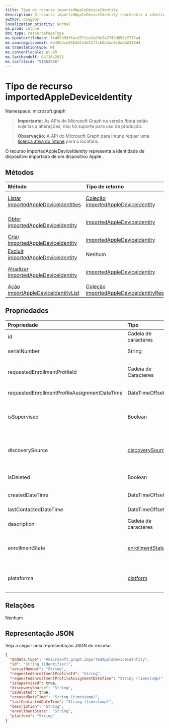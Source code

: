 ```yaml
---
title: Tipo de recurso importedAppleDeviceIdentity
description: O recurso importedAppleDeviceIdentity representa a identidade de dispositivo importado de um dispositivo Apple .
author: dougeby
localization_priority: Normal
ms.prod: intune
doc_type: resourcePageType
ms.openlocfilehash: f4469d5df6acd7f2ee3ad3e542742d656e72f7a4
ms.sourcegitcommit: ed45b5ce0583dfa4d12f7cb0b3ac0c5aeb2318d4
ms.translationtype: MT
ms.contentlocale: pt-BR
ms.lasthandoff: 04/16/2021
ms.locfileid: "51863286"
---
```

# <a name="importedappledeviceidentity-resource-type"></a>Tipo de recurso importedAppleDeviceIdentity

Namespace: microsoft.graph

> **Importante:** As APIs do Microsoft Graph na versão /beta estão sujeitas a alterações; não há suporte para uso de produção.

> **Observação:** A API do Microsoft Graph para Intune requer uma [licença ativa do Intune](https://go.microsoft.com/fwlink/?linkid=839381) para o locatário.

O recurso importedAppleDeviceIdentity representa a identidade de dispositivo importado de um dispositivo Apple .

## <a name="methods"></a>Métodos
|Método|Tipo de retorno|Descrição|
|:---|:---|:---|
|[Listar importedAppleDeviceIdentities](../api/intune-enrollment-importedappledeviceidentity-list.md)|[Coleção importedAppleDeviceIdentity](../resources/intune-enrollment-importedappledeviceidentity.md)|Listar propriedades e relações dos [objetos importedAppleDeviceIdentity.](../resources/intune-enrollment-importedappledeviceidentity.md)|
|[Obter importedAppleDeviceIdentity](../api/intune-enrollment-importedappledeviceidentity-get.md)|[importedAppleDeviceIdentity](../resources/intune-enrollment-importedappledeviceidentity.md)|Leia propriedades e relações do [objeto importedAppleDeviceIdentity.](../resources/intune-enrollment-importedappledeviceidentity.md)|
|[Criar importedAppleDeviceIdentity](../api/intune-enrollment-importedappledeviceidentity-create.md)|[importedAppleDeviceIdentity](../resources/intune-enrollment-importedappledeviceidentity.md)|Crie um novo [objeto importedAppleDeviceIdentity.](../resources/intune-enrollment-importedappledeviceidentity.md)|
|[Excluir importedAppleDeviceIdentity](../api/intune-enrollment-importedappledeviceidentity-delete.md)|Nenhum|Exclui um [importedAppleDeviceIdentity](../resources/intune-enrollment-importedappledeviceidentity.md).|
|[Atualizar importedAppleDeviceIdentity](../api/intune-enrollment-importedappledeviceidentity-update.md)|[importedAppleDeviceIdentity](../resources/intune-enrollment-importedappledeviceidentity.md)|Atualize as propriedades de [um objeto importedAppleDeviceIdentity.](../resources/intune-enrollment-importedappledeviceidentity.md)|
|[Ação importAppleDeviceIdentityList](../api/intune-enrollment-importedappledeviceidentity-importappledeviceidentitylist.md)|[Coleção importedAppleDeviceIdentityResult](../resources/intune-enrollment-importedappledeviceidentityresult.md)|Ainda não documentado|

## <a name="properties"></a>Propriedades
|Propriedade|Tipo|Descrição|
|:---|:---|:---|
|id|Cadeia de caracteres|Chave da entidade.|
|serialNumber|String|Número de série do dispositivo|
|requestedEnrollmentProfileId|Cadeia de Caracteres|O administrador de ID do perfil de registro pretende aplicar-se ao dispositivo durante o próximo registro|
|requestedEnrollmentProfileAssignmentDateTime|DateTimeOffset|O perfil de registro de hora foi atribuído ao dispositivo|
|isSupervised|Boolean|Indica se o dispositivo Apple é supervisionado. Mais informações estão em: https://support.apple.com/en-us/HT202837|
|discoverySource|[discoverySource](../resources/intune-enrollment-discoverysource.md)|Fonte de descoberta de dispositivo Apple. Os valores possíveis são: `unknown`, `adminImport`, `deviceEnrollmentProgram`.|
|isDeleted|Boolean|Indica se o dispositivo é excluído do Apple Business Manager|
|createdDateTime|DateTimeOffset|Data de criação hora do dispositivo|
|lastContactedDateTime|DateTimeOffset|Hora da Última Data Contata do dispositivo|
|description|Cadeia de caracteres|A descrição do dispositivo|
|enrollmentState|[enrollmentState](../resources/intune-shared-enrollmentstate.md)|O estado do dispositivo no Intune. Os possíveis valores são: `unknown`, `enrolled`, `pendingReset`, `failed`, `notContacted`, `blocked`.|
|plataforma|[platform](../resources/intune-enrollment-platform.md)|A plataforma do Dispositivo. Os possíveis valores são: `unknown`, `ios`, `android`, `windows`, `windowsMobile`, `macOS`.|

## <a name="relationships"></a>Relações
Nenhum

## <a name="json-representation"></a>Representação JSON
Veja a seguir uma representação JSON do recurso.
<!-- {
  "blockType": "resource",
  "keyProperty": "id",
  "@odata.type": "microsoft.graph.importedAppleDeviceIdentity"
}
-->
``` json
{
  "@odata.type": "#microsoft.graph.importedAppleDeviceIdentity",
  "id": "String (identifier)",
  "serialNumber": "String",
  "requestedEnrollmentProfileId": "String",
  "requestedEnrollmentProfileAssignmentDateTime": "String (timestamp)",
  "isSupervised": true,
  "discoverySource": "String",
  "isDeleted": true,
  "createdDateTime": "String (timestamp)",
  "lastContactedDateTime": "String (timestamp)",
  "description": "String",
  "enrollmentState": "String",
  "platform": "String"
}
```




